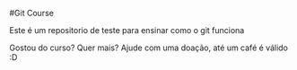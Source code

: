#Git Course

Este é um repositorio de teste para ensinar como o git funciona

Gostou do curso? Quer mais? Ajude com uma doação, até um café é válido :D
